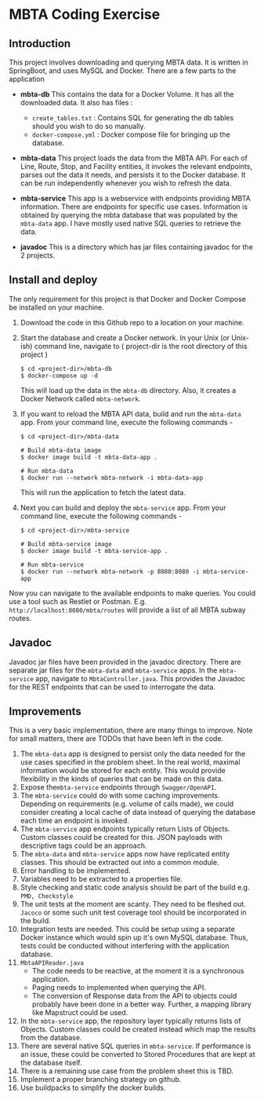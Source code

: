 # MBTA Coding Exercise

## Introduction  
This project involves downloading and querying MBTA data. It is written in SpringBoot, and uses MySQL and Docker.
There are a few parts to the application
 - **mbta-db**
This contains the data for a Docker Volume. It has all the downloaded data. It also has files :
	- `create_tables.txt` : Contains SQL for generating the db tables should you wish to do so manually.
	- `docker-compose.yml` : Docker compose file for bringing up the database.

- **mbta-data**
  This project loads the data from the MBTA API. For each of Line, Route, Stop, and Facility entities, it invokes the relevant endpoints, parses out the data it needs, and persists it to the Docker database. It can be run independently whenever you wish to refresh the data.
  
- **mbta-service**
  This app is a webservice with endpoints providing MBTA information. There are endpoints for specific use cases. Information is obtained by querying the mbta database that was populated by the `mbta-data` app. I have mostly used native SQL queries to retrieve the data.
  
- **javadoc**
This is a directory which has jar files containing javadoc for the 2 projects.
  
## Install and deploy
The only requirement for this project is that Docker and Docker Compose be installed on your machine.

1. Download the code in this Github repo to a location on your machine.

2. Start the database and create a Docker network. In your Unix (or Unix-ish) command line, navigate to ( project-dir is the root directory of this project )
    ```
    $ cd <project-dir>/mbta-db
    $ docker-compose up -d
    ```
    This will load up the data in the `mbta-db` directory. Also, it creates a Docker Network called `mbta-network`.

3. If you want to reload the MBTA API data, build and run the `mbta-data` app. From your command line, execute the following commands - 
     ```
    $ cd <project-dir>/mbta-data
    
    # Build mbta-data image
    $ docker image build -t mbta-data-app .
    
    # Run mbta-data
    $ docker run --network mbta-network -i mbta-data-app
    ```
	This will run the application to fetch the latest data.
	
4. Next you can build and deploy the `mbta-service` app. From your command line, execute the following commands - 
     ```
    $ cd <project-dir>/mbta-service
    
    # Build mbta-service image
    $ docker image build -t mbta-service-app .
    
    # Run mbta-service
    $ docker run --network mbta-network -p 8080:8080 -i mbta-service-app
    ```
Now you can navigate to the available endpoints to make queries. You could use a tool such as Restlet or Postman. E.g. `http://localhost:8080/mbta/routes` will provide a list of all MBTA subway routes.

## Javadoc
Javadoc jar files have been provided in the javadoc directory. There are separate jar files for the `mbta-data` and `mbta-service` apps. In the `mbta-service` app, navigate to `MbtaController.java`. This provides the Javadoc for the REST endpoints that can be used to interrogate the data.

## Improvements  
This is a very basic implementation, there are many things to improve. Note for small matters, there are TODOs that have been left in the code.
 1. The `mbta-data` app is designed to persist only the data needed for the use cases specified in the problem sheet. In the real world, maximal information would be stored for each entity. This would provide flexibility in the kinds of queries that can be made on this data. 
 2. Expose the`mbta-service` endpoints through `Swagger/OpenAPI`.  
 3. The `mbta-service` could do with some caching improvements. Depending on requirements (e.g. volume of calls made), we could consider creating a local cache of data instead of querying the database each time an endpoint is invoked. 
 4. The `mbta-service` app endpoints typically return Lists of Objects. Custom classes could be created for this. JSON payloads with descriptive tags could be an approach.
 5.  The `mbta-data` and `mbta-service` apps now have replicated entity classes. This should be extracted out into a common module.
 6. Error handling to be implemented.
 7. Variables need to be extracted to a properties file.
 8. Style checking and static code analysis should be part of the build e.g. `PMD, Checkstyle`
 9. The unit tests at the moment are scanty. They need to be fleshed out. `Jacoco` or some such unit test coverage tool should be incorporated in the build.
 10. Integration tests are needed. This could be setup using a separate Docker instance which would spin up it's own MySQL database. Thus, tests could be conducted without interfering with the application database.
 11. `MbtaAPIReader.java`
	 - The code needs to be reactive, at the moment it is a synchronous application.
	 - Paging needs to implemented when querying the API.
	 - The conversion of Response data from the API to objects could probably have been done in a better way. Further, a mapping library like Mapstruct could be used.
10. In the `mbta-service` app, the repository layer typically returns lists of Objects. Custom classes could be created instead which map the results from the database.
11. There are several native SQL queries in `mbta-service`. If performance is an issue, these could be converted to Stored Procedures that are kept at the database itself.
12. There is a remaining use case from the problem sheet this is TBD.
13. Implement a proper branching strategy on github.
14. Use buildpacks to simplify the docker builds.


